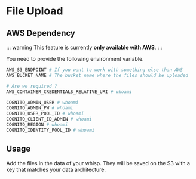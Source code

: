 # File Upload

## AWS Dependency

::: warning
This feature is currently **only available with AWS**.
:::

You need to provide the following environment variable.

```bash
AWS_S3_ENDPOINT # If you want to work with something else than AWS
AWS_BUCKET_NAME # The bucket name where the files should be uploaded

# Are we required ?
AWS_CONTAINER_CREDENTIALS_RELATIVE_URI # whoami

COGNITO_ADMIN_USER # whoami
COGNITO_ADMIN_PW # whoami
COGNITO_USER_POOL_ID # whoami
COGNITO_CLIENT_ID_ADMIN # whoami
COGNITO_REGION # whoami
COGNITO_IDENTITY_POOL_ID # whoami
```

## Usage

Add the files in the data of your whisp. They will be saved on the S3 with a key that matches your data architecture.
